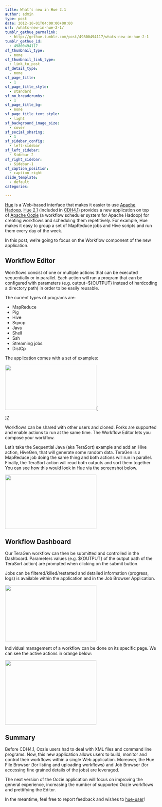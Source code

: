 ```yaml
---
title: What’s new in Hue 2.1
author: admin
type: post
date: 2012-10-01T04:00:00+00:00
url: /whats-new-in-hue-2-1/
tumblr_gethue_permalink:
  - http://gethue.tumblr.com/post/49800494117/whats-new-in-hue-2-1
tumblr_gethue_id:
  - 49800494117
sf_thumbnail_type:
  - none
sf_thumbnail_link_type:
  - link_to_post
sf_detail_type:
  - none
sf_page_title:
  - 1
sf_page_title_style:
  - standard
sf_no_breadcrumbs:
  - 1
sf_page_title_bg:
  - none
sf_page_title_text_style:
  - light
sf_background_image_size:
  - cover
sf_social_sharing:
  - 1
sf_sidebar_config:
  - left-sidebar
sf_left_sidebar:
  - Sidebar-2
sf_right_sidebar:
  - Sidebar-1
sf_caption_position:
  - caption-right
slide_template:
  - default
categories:

---
```

[Hue][1] is a Web-based interface that makes it easier to use [Apache Hadoop][2]. [Hue 2.1][3] (included in [CDH4.1][4]) provides a new application on top of [Apache Oozie][5] (a workflow scheduler system for Apache Hadoop) for creating workflows and scheduling them repetitively. For example, Hue makes it easy to group a set of MapReduce jobs and Hive scripts and run them every day of the week.

In this post, we’re going to focus on the Workflow component of the new application.

## Workflow Editor

Workflows consist of one or multiple actions that can be executed sequentially or in parallel. Each action will run a program that can be configured with parameters (e.g. output=${OUTPUT} instead of hardcoding a directory path) in order to be easily reusable.

The current types of programs are:

  * MapReduce
  * Pig
  * Hive
  * Sqoop
  * Java
  * Shell
  * Ssh
  * Streaming jobs
  * DistCp

The application comes with a set of examples:

[<img class="aligncenter size-medium wp-image-19229" title="hue1" alt="" src="http://www.cloudera.com/wp-content/uploads/2012/10/hue13-300x148.png" width="300" height="148" />][6][

][7]

Workflows can be shared with other users and cloned. Forks are supported and enable actions to run at the same time. The Workflow Editor lets you compose your workflow.

Let’s take the Sequential Java (aka TeraSort) example and add an Hive action, HiveGen, that will generate some random data. TeraGen is a MapReduce job doing the same thing and both actions will run in parallel. Finally, the TeraSort action will read both outputs and sort them together You can see how this would look in Hue via the screenshot below.

[<img class="aligncenter size-medium wp-image-19230" title="hue2" alt="" src="http://www.cloudera.com/wp-content/uploads/2012/10/hue22-300x178.png" width="300" height="178" />][8]

## Workflow Dashboard

Our TeraGen workflow can then be submitted and controlled in the Dashboard. Parameters values (e.g. ${OUTPUT} of the output path of the TeraSort action) are prompted when clicking on the submit button.

Jobs can be filtered/killed/restarted and detailed information (progress, logs) is available within the application and in the Job Browser Application.

[<img class="aligncenter size-medium wp-image-19228" title="hue3" alt="" src="http://www.cloudera.com/wp-content/uploads/2012/10/hue32-300x184.png" width="300" height="184" />][9]

Individual management of a workflow can be done on its specific page. We can see the active actions in orange below:

[<img class="aligncenter size-medium wp-image-19231" title="hue4" alt="" src="http://www.cloudera.com/wp-content/uploads/2012/10/hue42-300x211.png" width="300" height="211" />][10]

## Summary

Before CDH4.1, Oozie users had to deal with XML files and command line programs. Now, this new application allows users to build, monitor and control their workflows within a single Web application. Moreover, the Hue File Browser (for listing and uploading workflows) and Job Browser (for accessing fine grained details of the jobs) are leveraged.

The next version of the Oozie application will focus on improving the general experience, increasing the number of supported Oozie workflows and prettifying the Editor.

In the meantime, feel free to report feedback and wishes to [hue-user][11]!

 [1]: https://gethue.com
 [2]: http://hadoop.apache.org/
 [3]: https://gethue.comindex.html#releases-2.1.0
 [4]: https://ccp.cloudera.com/display/CDH4DOC/CDH4+Installation+Guide
 [5]: http://incubator.apache.org/oozie/
 [6]: http://www.cloudera.com/wp-content/uploads/2012/10/hue13.png
 [7]: http://www.cloudera.com/wp-content/uploads/2012/10/hue1.png
 [8]: http://www.cloudera.com/wp-content/uploads/2012/10/hue22.png
 [9]: http://www.cloudera.com/wp-content/uploads/2012/10/hue32.png
 [10]: http://www.cloudera.com/wp-content/uploads/2012/10/hue42.png
 [11]: https://groups.google.com/a/cloudera.org/group/hue-user/topics
